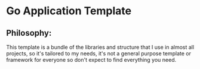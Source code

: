 # Go Application Template
## Philosophy:
This template is a bundle of the libraries and structure that I use in almost all projects, so it's tailored to my needs, 
it's not a general purpose template or framework for everyone so don't expect to find everything you need.